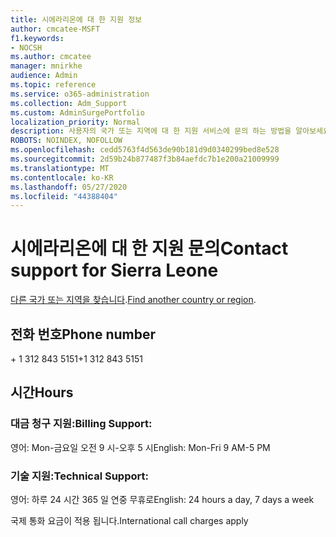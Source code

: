 ```yaml
---
title: 시에라리온에 대 한 지원 정보
author: cmcatee-MSFT
f1.keywords:
- NOCSH
ms.author: cmcatee
manager: mnirkhe
audience: Admin
ms.topic: reference
ms.service: o365-administration
ms.collection: Adm_Support
ms.custom: AdminSurgePortfolio
localization_priority: Normal
description: 사용자의 국가 또는 지역에 대 한 지원 서비스에 문의 하는 방법을 알아보세요.
ROBOTS: NOINDEX, NOFOLLOW
ms.openlocfilehash: cedd5763f4d563de90b181d9d0340299bed8e528
ms.sourcegitcommit: 2d59b24b877487f3b84aefdc7b1e200a21009999
ms.translationtype: MT
ms.contentlocale: ko-KR
ms.lasthandoff: 05/27/2020
ms.locfileid: "44388404"
---
```

# <a name="contact-support-for-sierra-leone"></a><span data-ttu-id="63e55-103">시에라리온에 대 한 지원 문의</span><span class="sxs-lookup"><span data-stu-id="63e55-103">Contact support for Sierra Leone</span></span>

<span data-ttu-id="63e55-104">[다른 국가 또는 지역을 찾습니다](../contact-support-for-business-products.md).</span><span class="sxs-lookup"><span data-stu-id="63e55-104">[Find another country or region](../contact-support-for-business-products.md).</span></span>

## <a name="phone-number"></a><span data-ttu-id="63e55-105">전화 번호</span><span class="sxs-lookup"><span data-stu-id="63e55-105">Phone number</span></span>
<span data-ttu-id="63e55-106">+ 1 312 843 5151</span><span class="sxs-lookup"><span data-stu-id="63e55-106">+1 312 843 5151</span></span>

## <a name="hours"></a><span data-ttu-id="63e55-107">시간</span><span class="sxs-lookup"><span data-stu-id="63e55-107">Hours</span></span>
### <a name="billing-support"></a><span data-ttu-id="63e55-108">대금 청구 지원:</span><span class="sxs-lookup"><span data-stu-id="63e55-108">Billing Support:</span></span>

<span data-ttu-id="63e55-109">영어: Mon-금요일 오전 9 시-오후 5 시</span><span class="sxs-lookup"><span data-stu-id="63e55-109">English: Mon-Fri 9 AM-5 PM</span></span>

### <a name="technical-support"></a><span data-ttu-id="63e55-110">기술 지원:</span><span class="sxs-lookup"><span data-stu-id="63e55-110">Technical Support:</span></span>

<span data-ttu-id="63e55-111">영어: 하루 24 시간 365 일 연중 무휴로</span><span class="sxs-lookup"><span data-stu-id="63e55-111">English: 24 hours a day, 7 days a week</span></span>

<span data-ttu-id="63e55-112">국제 통화 요금이 적용 됩니다.</span><span class="sxs-lookup"><span data-stu-id="63e55-112">International call charges apply</span></span>
